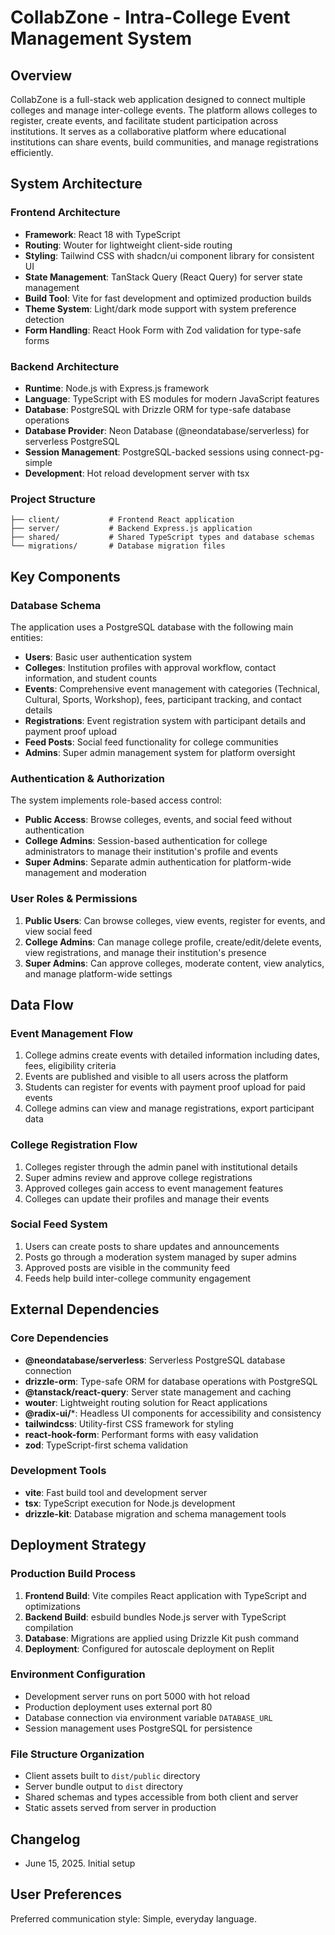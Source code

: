 # CollabZone - Intra-College Event Management System

## Overview

CollabZone is a full-stack web application designed to connect multiple colleges and manage inter-college events. The platform allows colleges to register, create events, and facilitate student participation across institutions. It serves as a collaborative platform where educational institutions can share events, build communities, and manage registrations efficiently.

## System Architecture

### Frontend Architecture
- **Framework**: React 18 with TypeScript
- **Routing**: Wouter for lightweight client-side routing
- **Styling**: Tailwind CSS with shadcn/ui component library for consistent UI
- **State Management**: TanStack Query (React Query) for server state management
- **Build Tool**: Vite for fast development and optimized production builds
- **Theme System**: Light/dark mode support with system preference detection
- **Form Handling**: React Hook Form with Zod validation for type-safe forms

### Backend Architecture
- **Runtime**: Node.js with Express.js framework
- **Language**: TypeScript with ES modules for modern JavaScript features
- **Database**: PostgreSQL with Drizzle ORM for type-safe database operations
- **Database Provider**: Neon Database (@neondatabase/serverless) for serverless PostgreSQL
- **Session Management**: PostgreSQL-backed sessions using connect-pg-simple
- **Development**: Hot reload development server with tsx

### Project Structure
```
├── client/           # Frontend React application
├── server/           # Backend Express.js application
├── shared/           # Shared TypeScript types and database schemas
└── migrations/       # Database migration files
```

## Key Components

### Database Schema
The application uses a PostgreSQL database with the following main entities:

- **Users**: Basic user authentication system
- **Colleges**: Institution profiles with approval workflow, contact information, and student counts
- **Events**: Comprehensive event management with categories (Technical, Cultural, Sports, Workshop), fees, participant tracking, and contact details
- **Registrations**: Event registration system with participant details and payment proof upload
- **Feed Posts**: Social feed functionality for college communities
- **Admins**: Super admin management system for platform oversight

### Authentication & Authorization
The system implements role-based access control:

- **Public Access**: Browse colleges, events, and social feed without authentication
- **College Admins**: Session-based authentication for college administrators to manage their institution's profile and events
- **Super Admins**: Separate admin authentication for platform-wide management and moderation

### User Roles & Permissions
1. **Public Users**: Can browse colleges, view events, register for events, and view social feed
2. **College Admins**: Can manage college profile, create/edit/delete events, view registrations, and manage their institution's presence
3. **Super Admins**: Can approve colleges, moderate content, view analytics, and manage platform-wide settings

## Data Flow

### Event Management Flow
1. College admins create events with detailed information including dates, fees, eligibility criteria
2. Events are published and visible to all users across the platform
3. Students can register for events with payment proof upload for paid events
4. College admins can view and manage registrations, export participant data

### College Registration Flow
1. Colleges register through the admin panel with institutional details
2. Super admins review and approve college registrations
3. Approved colleges gain access to event management features
4. Colleges can update their profiles and manage their events

### Social Feed System
1. Users can create posts to share updates and announcements
2. Posts go through a moderation system managed by super admins
3. Approved posts are visible in the community feed
4. Feeds help build inter-college community engagement

## External Dependencies

### Core Dependencies
- **@neondatabase/serverless**: Serverless PostgreSQL database connection
- **drizzle-orm**: Type-safe ORM for database operations with PostgreSQL
- **@tanstack/react-query**: Server state management and caching
- **wouter**: Lightweight routing solution for React applications
- **@radix-ui/***: Headless UI components for accessibility and consistency
- **tailwindcss**: Utility-first CSS framework for styling
- **react-hook-form**: Performant forms with easy validation
- **zod**: TypeScript-first schema validation

### Development Tools
- **vite**: Fast build tool and development server
- **tsx**: TypeScript execution for Node.js development
- **drizzle-kit**: Database migration and schema management tools

## Deployment Strategy

### Production Build Process
1. **Frontend Build**: Vite compiles React application with TypeScript and optimizations
2. **Backend Build**: esbuild bundles Node.js server with TypeScript compilation
3. **Database**: Migrations are applied using Drizzle Kit push command
4. **Deployment**: Configured for autoscale deployment on Replit

### Environment Configuration
- Development server runs on port 5000 with hot reload
- Production deployment uses external port 80
- Database connection via environment variable `DATABASE_URL`
- Session management uses PostgreSQL for persistence

### File Structure Organization
- Client assets built to `dist/public` directory
- Server bundle output to `dist` directory
- Shared schemas and types accessible from both client and server
- Static assets served from server in production

## Changelog

- June 15, 2025. Initial setup

## User Preferences

Preferred communication style: Simple, everyday language.